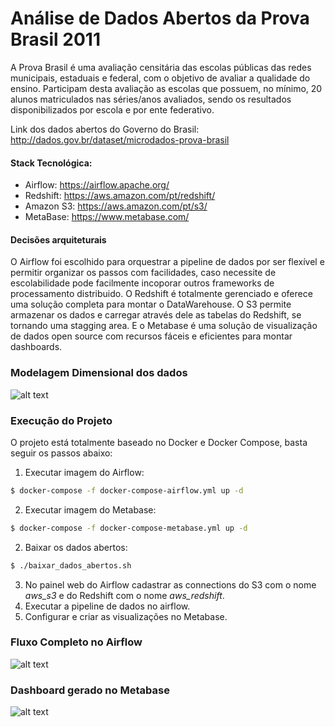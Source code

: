 # Análise de Dados Abertos da Prova Brasil 2011

A Prova Brasil é uma avaliação censitária das escolas públicas das redes municipais, estaduais e federal, com o objetivo de avaliar a qualidade do ensino. Participam desta avaliação as escolas que possuem, no mínimo, 20 alunos matriculados nas séries/anos avaliados, sendo os resultados disponibilizados por escola e por ente federativo.

Link dos dados abertos do Governo do Brasil: http://dados.gov.br/dataset/microdados-prova-brasil 

#### Stack Tecnológica: 
- Airflow: https://airflow.apache.org/
- Redshift: https://aws.amazon.com/pt/redshift/
- Amazon S3: https://aws.amazon.com/pt/s3/
- MetaBase: https://www.metabase.com/

#### Decisões arquiteturais
O Airflow foi escolhido para orquestrar a pipeline de dados por ser flexível e permitir organizar os passos com facilidades, caso necessite de escolabilidade pode facilmente incoporar outros frameworks de processamento distribuido. 
O Redshift é totalmente gerenciado e oferece uma solução completa para montar o DataWarehouse. 
O S3 permite armazenar os dados e carregar através dele as tabelas do Redshift, se tornando uma stagging area.
E o Metabase é uma solução de visualização de dados open source com recursos fáceis e eficientes para montar dashboards.
    
### Modelagem Dimensional dos dados

![alt text](https://github.com/cicerojmm/analiseDadosAbertosProvaBrasil/blob/master/images/modelagem-dimensional.png?raw=true)

### Execução do Projeto
O projeto está totalmente baseado no Docker e Docker Compose, basta seguir os passos abaixo:
1. Executar imagem do Airflow: 
```sh
$ docker-compose -f docker-compose-airflow.yml up -d
```
2. Executar imagem do Metabase: 
```sh
$ docker-compose -f docker-compose-metabase.yml up -d
```
2. Baixar os dados abertos: 
```sh
$ ./baixar_dados_abertos.sh
```
3. No painel web do Airflow cadastrar as connections do S3 com o nome *aws_s3* e do Redshift com o nome *aws_redshift*.
4. Executar a pipeline de dados no airflow.
5. Configurar e criar as visualizações no Metabase.

### Fluxo Completo no Airflow
![alt text](https://github.com/cicerojmm/analiseDadosAbertosProvaBrasil/blob/master/images/pipeline-completa-airflow.png?raw=true)

### Dashboard gerado no Metabase
![alt text](https://github.com/cicerojmm/analiseDadosAbertosProvaBrasil/blob/master/images/dashboard-metabase.png?raw=true)
